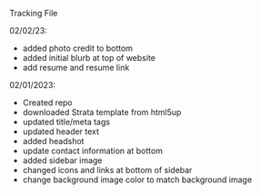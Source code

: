 Tracking File

02/02/23:
- added photo credit to bottom
- added initial blurb at top of website
- add resume and resume link

02/01/2023:
- Created repo
- downloaded Strata template from html5up
- updated title/meta tags
- updated header text
- added headshot
- update contact information at bottom
- added sidebar image
- changed icons and links at bottom of sidebar
- change background image color to match background image

